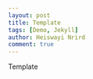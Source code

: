 ```yaml
---
layout: post
title: Template
tags: [Demo, Jekyll]
author: Heiswayi Nrird
comment: true
---
```


Template
